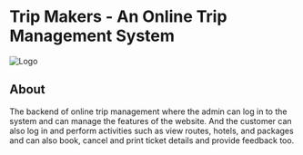 # Trip Makers - An Online Trip Management System


![Logo](https://drive.google.com/file/d/1sgqTOLiD4KcVIMUgzdE_zgE_GQykfq0T/view?usp=share_link)


## About

The backend of online trip management where the admin can log in to the system and can manage the features of the website. And the customer can also log in and perform activities such as view routes, hotels, and packages and can also book, cancel and print ticket details and provide feedback too.
